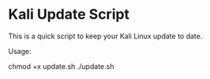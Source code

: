 Kali Update Script
======
This is a quick script to keep your Kali Linux update to date.

Usage: 

chmod +x update.sh
./update.sh
